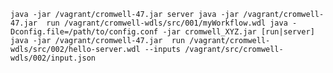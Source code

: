 `
java -jar /vagrant/cromwell-47.jar server
java -jar /vagrant/cromwell-47.jar  run /vagrant/cromwell-wdls/src/001/myWorkflow.wdl
java -Dconfig.file=/path/to/config.conf -jar cromwell_XYZ.jar [run|server]
java -jar /vagrant/cromwell-47.jar  run /vagrant/cromwell-wdls/src/002/hello-server.wdl --inputs /vagrant/src/cromwell-wdls/002/input.json
`
